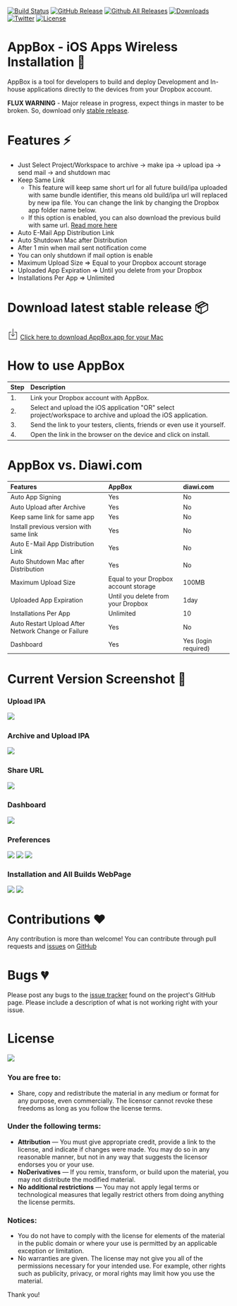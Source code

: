 [![Build Status](https://travis-ci.org/vineetchoudhary/AppBox-iOSAppsWirelessInstallation.svg?branch=master&style=flat-square)](https://travis-ci.org/vineetchoudhary/AppBox-iOSAppsWirelessInstallation)
[![GitHub Release](https://img.shields.io/github/release/vineetchoudhary/AppBox-iOSAppsWirelessInstallation.svg?style=flat-square)](https://github.com/vineetchoudhary/AppBox-iOSAppsWirelessInstallation/releases/latest)
[![Github All Releases](https://img.shields.io/github/downloads/vineetchoudhary/AppBox-iOSAppsWirelessInstallation/total.svg?style=flat-square)](http://tryappbox.com/download)
[![Downloads](https://img.shields.io/badge/download-appbox.app-brightgreen.svg?style=flat-square)](http://tryappbox.com/download)
[![Twitter](https://img.shields.io/twitter/follow/tryappbox.svg?style=social&label=Follow)](https://twitter.com/tryappbox)
[![License](https://i.creativecommons.org/l/by-nd/4.0/80x15.png)](#user-content-license)

# AppBox - iOS Apps Wireless Installation 🥇 
AppBox is a tool for developers to build and deploy Development and In-house applications directly to the devices from your Dropbox account.

**FLUX WARNING** - Major release in progress, expect things in master to be broken. So, download only [stable release](http://tryappbox.com/download).

# Features ⚡️ 
- Just Select Project/Workspace to archive -> make ipa -> upload ipa -> send mail -> and shutdown mac
- Keep Same Link
    - This feature will keep same short url for all future build/ipa uploaded with same bundle identifier, this means old build/ipa url will replaced by new ipa file. You can change the link by changing the Dropbox app folder name below.
    - If this option is enabled, you can also download the previous build with same url. [Read more here](https://github.com/vineetchoudhary/AppBox-iOSAppsWirelessInstallation/wiki/Keep-Same-Link)
- Auto E-Mail App Distribution Link
- Auto Shutdown Mac after Distribution
- After 1 min when mail sent notification come
- You can only shutdown if mail option is enable
- Maximum Upload Size => Equal to your Dropbox account storage
- Uploaded App Expiration => Until you delete from your Dropbox
- Installations Per App => Unlimited
 
# Download latest stable release 📦
[![](https://github.com/developerinsider/developer-insider-content/blob/master/Logo/Download-25.png)](http://tryappbox.com/download)  [Click here to download AppBox.app for your Mac](http://tryappbox.com/download)

# How to use AppBox 
| Step | Description |
| :--- | :--- |
| 1. |	Link your Dropbox account with AppBox. |
| 2.	| Select and upload the iOS application "OR" select project/workspace to archive and upload the iOS application. |
| 3. |	Send the link to your testers, clients, friends or even use it yourself. |
| 4.	| Open the link in the browser on the device and click on install. |

# AppBox vs. Diawi.com

| Features |	AppBox |	diawi.com |
| :--- | :--- | :--- |
| Auto App Signing |	Yes |	No |
| Auto Upload after Archive |	Yes |	No |
| Keep same link for same app |	Yes |	No |
| Install previous version with same link |	Yes |	No |
| Auto E-Mail App Distribution Link |	Yes |	No |
| Auto Shutdown Mac after Distribution |	Yes |	No |
| Maximum Upload Size |	Equal to your Dropbox account storage |	100MB |
| Uploaded App Expiration |	Until you delete from your Dropbox | 1day |
| Installations Per App |	Unlimited |	10 | 
| Auto Restart Upload After Network Change or Failure | Yes | No | 
| Dashboard |	Yes |	Yes (login required) |



# Current Version Screenshot 🎨
### Upload IPA
![](https://github.com/tryappbox/tryappbox.github.io/blob/master/Images/UploadIPA.png?raw=true)

### Archive and Upload IPA
![](https://github.com/tryappbox/tryappbox.github.io/blob/master/Images/ArchiveAndUpload.png?raw=true)

### Share URL
![](https://github.com/tryappbox/tryappbox.github.io/blob/master/Images/AppURL.png?raw=true)

### Dashboard
![](https://github.com/tryappbox/tryappbox.github.io/blob/master/Images/Dashboard.png?raw=true)

### Preferences
![](https://github.com/tryappbox/tryappbox.github.io/blob/master/Images/General.png?raw=true)
![](https://github.com/tryappbox/tryappbox.github.io/blob/master/Images/Email.png?raw=true)
![](https://github.com/tryappbox/tryappbox.github.io/blob/master/Images/Slack.png?raw=true)

### Installation and All Builds WebPage
![](https://github.com/tryappbox/tryappbox.github.io/blob/master/Images/webpage1.png?raw=true)        ![](https://github.com/tryappbox/tryappbox.github.io/blob/master/Images/webpage2.png?raw=true)

# Contributions ❤️
Any contribution is more than welcome! You can contribute through pull requests and [issues](https://github.com/vineetchoudhary/AppBox-iOSAppsWirelessInstallation/issues) on [GitHub](https://github.com/vineetchoudhary/AppBox-iOSAppsWirelessInstallation)

# Bugs 💔 
Please post any bugs to the [issue tracker](https://github.com/vineetchoudhary/AppBox-iOSAppsWirelessInstallation/issues) found on the project's GitHub page. Please include a description of what is not working right with your issue.

# License
[![](https://licensebuttons.net/l/by-nd/3.0/88x31.png)](https://creativecommons.org/licenses/by-nd/4.0/)

### You are free to:

* Share, copy and redistribute the material in any medium or format for any purpose, even commercially. The licensor cannot revoke these freedoms as long as you follow the license terms.


### Under the following terms:

* **Attribution** — You must give appropriate credit, provide a link to the license, and indicate if changes were made. You may do so in any reasonable manner, but not in any way that suggests the licensor endorses you or your use.
* **NoDerivatives** — If you remix, transform, or build upon the material, you may not distribute the modified material.
* **No additional restrictions** — You may not apply legal terms or technological measures that legally restrict others from doing anything the license permits.


### Notices:

- You do not have to comply with the license for elements of the material in the public domain or where your use is permitted by an applicable exception or limitation.
- No warranties are given. The license may not give you all of the permissions necessary for your intended use. For example, other rights such as publicity, privacy, or moral rights may limit how you use the material.

Thank you!
